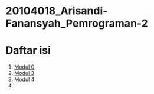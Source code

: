 # 20104018_Arisandi-Fanansyah_Pemrograman-2

# Daftar isi

1. [Modul 0](https://github.com/Arisandi-Fanansyah/20104018_Arisandi-Fanansyah_Modul-0/blob/main/README.md)
2. [Modul 3](https://github.com/Arisandi-Fanansyah/20104018_Arisandi-Fanansyah_Modul-3/blob/main/README.md)
3. [Modul 4]()
4. 
